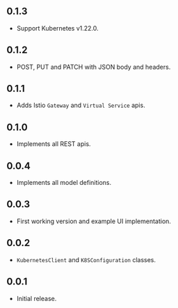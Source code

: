 ## 0.1.3

* Support Kubernetes v1.22.0.

## 0.1.2

* POST, PUT and PATCH with JSON body and headers.

## 0.1.1

* Adds Istio `Gateway` and `Virtual Service` apis.

## 0.1.0

* Implements all REST apis.

## 0.0.4

* Implements all model definitions.

## 0.0.3

* First working version and example UI implementation.

## 0.0.2

* `KubernetesClient` and `K8SConfiguration` classes.

## 0.0.1

* Initial release.
